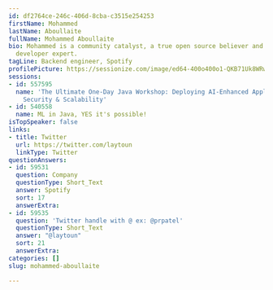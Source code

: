 ```yaml
---
id: df2764ce-246c-406d-8cba-c3515e254253
firstName: Mohammed
lastName: Aboullaite
fullName: Mohammed Aboullaite
bio: Mohammed is a community catalyst, a true open source believer and one of Google
  developer expert.
tagLine: Backend engineer, Spotify
profilePicture: https://sessionize.com/image/ed64-400o400o1-QKB71Uk8WRw1XYdxLjDu4h.jpg
sessions:
- id: 557595
  name: 'The Ultimate One-Day Java Workshop: Deploying AI-Enhanced Applications with
    Security & Scalability'
- id: 540558
  name: ML in Java, YES it's possible!
isTopSpeaker: false
links:
- title: Twitter
  url: https://twitter.com/laytoun
  linkType: Twitter
questionAnswers:
- id: 59531
  question: Company
  questionType: Short_Text
  answer: Spotify
  sort: 17
  answerExtra: 
- id: 59535
  question: 'Twitter handle with @ ex: @prpatel'
  questionType: Short_Text
  answer: "@laytoun"
  sort: 21
  answerExtra: 
categories: []
slug: mohammed-aboullaite

---
```

